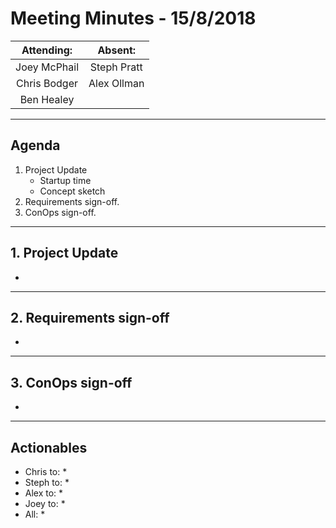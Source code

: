 # Meeting Minutes - 15/8/2018

| Attending: | Absent: |
| :---: | :---: |
| Joey McPhail | Steph Pratt |
| Chris Bodger | Alex Ollman |
| Ben Healey | |

---

## Agenda
1. Project Update
   * Startup time
   * Concept sketch
2. Requirements sign-off.
3. ConOps sign-off.

---

## 1. Project Update
* 

---

## 2. Requirements sign-off
* 

---

## 3. ConOps sign-off
* 

---

## Actionables
* Chris to:
  * 
* Steph to:
  * 
* Alex to:
  * 
* Joey to:
  * 
* All:
  * 
